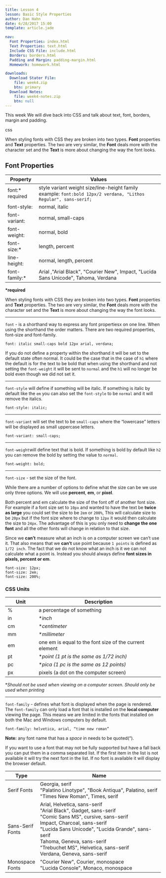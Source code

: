 ```yaml
---
title: Lesson 4
lesson: Basic Style Properties
author: Dan Hahn
date: 6/28/2017 15:00
template: article.jade

nav:
  Font Properties: index.html
  Text Properties: text.html
  Include CSS File: include.html
  Borders: borders.html
  Padding and Margin: padding-margin.html
  Homework: homework.html

downloads:
  Download Stater File:
    file: week4.zip
    btn: primary
  Download Notes:
    file: week4-notes.zip
    btn: null
---
```


This week We will dive back into CSS and talk about text, font, borders, margin and padding. <div><span class="badge badge--css"><i class="fa fa-css3"></i>css</span></div>

<span class="more"></span>

When styling fonts with CSS they are broken into two types.  **Font** properties and **Text** properties. The two are very similar, the **Font** deals more with the character set and the **Text** is more about changing the way the font looks.

## Font Properties
Property|Values
-|-
font:\* <br>required|style variant weight size/line-height family<br> example: `font:bold 12px/2 verdana, "Lithos Regular", sans-serif;`
font-style:|normal, italic
font-variant:|normal, small-caps
font-weight:|normal, bold
font-size:\*|length, percent
line-height:|normal, length, percent
font-family:\*|Arial ,"Arial Black", "Courier New", Impact, "Lucida Sans Unicode", Tahoma, Verdana

**\*required**

When styling fonts with CSS they are broken into two types.  **Font** properties and **Text** properties. The two are very similar, the **Font** deals more with the character set and the **Text** is more about changing the way the font looks.

---

`font` - is a shorthand way to express any font propertiesx on one line.  When using the shorthand the order matters.  There are two required properties, font-size and font-family.

	font: italic small-caps bold 12px arial, verdana;

If you do not define a property within the shorthand it will be set to the default state often normal. It could be the case that in the case of `h1` where the default is for the text to be bold that when using the shorthand and not setting the `font-weight` it will be sent to `normal` and the `h1` will no longer be bold even though we did not set it.

---

`font-style` will define if something will be italic.  If something is italic by default like the `em` you can also set the `font-style` to be `normal` and it will remove the italics.

	font-style: italic;

---

`font-variant` will set the text to be `small-caps` where the “lowercase” letters will be displayed as small uppercase letters.

	font-variant: small-caps;

---

`font-weight`will define text that is bold.  If something is bold by default like `h2` you can remove the bold by setting the value to `normal`.

	font-weight: bold;

---

`font-size` - set the size of the font.

While there are a number of options to define what the size can be we use only three options.  We will use **percent**, **em**, or **pixel**.

Both percent and em calculate the size of the font off of another font size. For example if a font size set to `10px` and wanted to have the text be **twice as large** you could set the size to be `2em` or `200%`,  This will calculate size to be `20px` but if the font size where to change to `12px` it would then calculate the size to `24px`.  The advantage of this is you only need to **change the one font** and all the other fonts will change in relation to that size.

Since we **can’t** measure what an inch is on a computer screen we can’t use it. That also means that we **can’t** use point because `1 points` is defined as `1/72 inch`.  The fact that we do not know what an inch is it we can not calculate what a point is.  Instead you should always define **font sizes in pixels, percent or em**.

	font-size: 12px;
	font-size: 2em;
	font-size: 200%;

### CSS Units
Unit|Description
-|-
%|a percentage of something
in|\**inch*
cm|\**centimeter*
mm|\**millimeter*
em|one em is equal to the font size of the current element
pt|\**point (1 pt is the same as 1/72 inch)*
pc|\**pica (1 pc is the same as 12 points)*
px|pixels (a dot on the computer screen)

\**Should not be used when viewing on a computer screen. Should only be used when printing*

---

`font-family` - defines what font is displayed when the page is rendered.  The `font-family` can only load a font that is installed on the **local computer** viewing the page.   This means we are limited in the fonts that installed on both the Mac and Windows computers by default.

	font-family: helvetica, arial, “time new roman”

**Note:** any font name that has a *space* in needs to be quoted(“).

If you want to use a font that may not be fully supported but have a fall back you can put them in a comma separated list.  If the first item in the list is not available it will try the next font in the list.  If no font is available it will display the browser default.

Type|Name
---|----
Serif Fonts|Georgia, serif<br>"Palatino Linotype", "Book Antiqua", Palatino, serif<br>"Times New Roman", Times, serif
Sans-Serif Fonts|Arial, Helvetica, sans-serif	<br>"Arial Black", Gadget, sans-serif<br>"Comic Sans MS", cursive, sans-serif<br>Impact, Charcoal, sans-serif<br>"Lucida Sans Unicode", "Lucida Grande", sans-serif<br>Tahoma, Geneva, sans-serif<br>"Trebuchet MS", Helvetica, sans-serif<br>Verdana, Geneva, sans-serif
Monospace Fonts|"Courier New", Courier, monospace<br>"Lucida Console", Monaco, monospace
<style>
table tr td:nth-child(1){width:20%}
td .label {margin-right: 4px;cursor: pointer;}
</style>


<script src="lesson5.js"></script>
